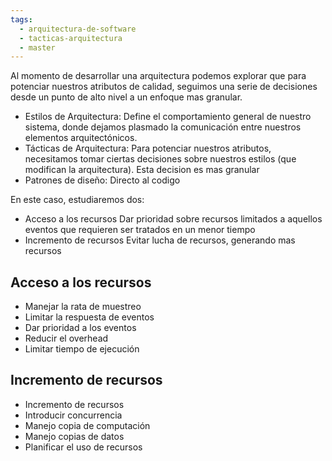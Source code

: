 ```yaml
---
tags:
  - arquitectura-de-software
  - tacticas-arquitectura
  - master
---
```

Al momento de desarrollar una arquitectura podemos explorar que para potenciar nuestros atributos de calidad, seguimos una serie de decisiones desde un punto de alto nivel a un enfoque mas granular.

- Estilos de Arquitectura: Define el comportamiento general de nuestro sistema, donde dejamos plasmado la comunicación entre nuestros elementos arquitectónicos.
- Tácticas de Arquitectura: Para potenciar nuestros atributos, necesitamos tomar ciertas decisiones sobre nuestros estilos (que modifican la arquitectura). Esta decision es mas granular 
- Patrones de diseño: Directo al codigo

En este caso, estudiaremos dos:
- Acceso a los recursos
	Dar prioridad sobre recursos limitados a aquellos eventos que requieren ser tratados en un menor tiempo
- Incremento de recursos
	Evitar lucha de recursos, generando mas recursos 

## Acceso a los recursos 
- Manejar la rata de muestreo
- Limitar la respuesta de eventos
- Dar prioridad a los eventos 
- Reducir el overhead
- Limitar tiempo de ejecución

## Incremento de recursos
- Incremento de recursos
- Introducir concurrencia 
- Manejo copia de computación
- Manejo copias de datos 
- Planificar el uso de recursos


